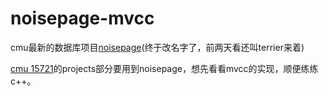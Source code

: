 # noisepage-mvcc

cmu最新的数据库项目[noisepage](https://github.com/cmu-db/noisepage)(终于改名字了，前两天看还叫terrier来着)  

[cmu 15721](https://15721.courses.cs.cmu.edu/spring2020/schedule.html)的projects部分要用到noisepage，想先看看mvcc的实现，顺便练练c++。